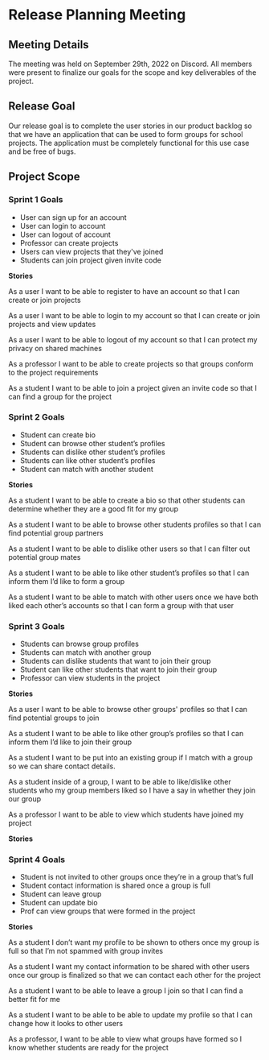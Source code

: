 # Release Planning Meeting

## Meeting Details

The meeting was held on September 29th, 2022 on Discord. All members were present to finalize our goals for the scope and key deliverables of the project. 

## Release Goal

Our release goal is to complete the user stories in our product backlog so that we have an application that can be used to form groups for school projects. The application must be completely functional for this use case and be free of bugs.

## Project Scope

### Sprint 1 Goals

- User can sign up for an account
- User can login to account
- User can logout of account
- Professor can create projects
- Users can view projects that they've joined
- Students can join project given invite code

**Stories**

As a user I want to be able to register to have an account so that I can create or join projects 

As a user I want to be able to login to my account so that I can create or join projects and view updates 

As a user I want to be able to logout of my account so that I can protect my privacy on shared machines 

As a professor I want to be able to create projects so that groups conform to the project requirements 

As a student I want to be able to join a project given an invite code so that I can find a group for the project 

### Sprint 2 Goals

- Student can create bio
- Student can browse other student’s profiles
- Students can dislike other student’s profiles
- Students can like other student’s profiles
- Student can match with another student

**Stories**

As a student I want to be able to create a bio so that other students can determine whether they are a good fit for my group

As a student I want to be able to browse other students profiles so that I can find potential group partners 

As a student I want to be able to dislike other users so that I can filter out potential group mates 

As a student I want to be able to like other student’s profiles so that I can inform them I’d like to form a group  

As a student I want to be able to match with other users once we have both liked each other’s accounts so that I can form a group with that user 


### Sprint 3 Goals

- Students can browse group profiles
- Students can match with another group
- Students can dislike students that want to join their group
- Student can like other students that want to join their group
- Professor can view students in the project

**Stories**

As a user I want to be able to browse other groups' profiles so that I can find potential groups to join 

As a student I want to be able to like other group’s profiles so that I can inform them I’d like to join their group 

As a student I want to be put into an existing group if I match with a group so we can share contact details. 

As a student inside of a group, I want to be able to like/dislike other students who my group members liked so I have a say in whether they join our group

As a professor I want to be able to view which students have joined my project

**Stories**

### Sprint 4 Goals

- Student is not invited to other groups once they’re in a group that’s full
- Student contact information is shared once a group is full
- Student can leave group
- Student can update bio
- Prof can view groups that were formed in the project

**Stories**

As a student I don’t want my profile to be shown to others once my group is full so that I’m not spammed with group invites 

As a student I want my contact information to be shared with other users once our group is finalized so that we can contact each other for the project

As a student I want to be able to leave a group I join so that I can find a better fit for me 

As a student I want to be able to be able to update my profile so that I can change how it looks to other users

 As a professor, I want to be able to view what groups have formed so I know whether students are ready for the project
